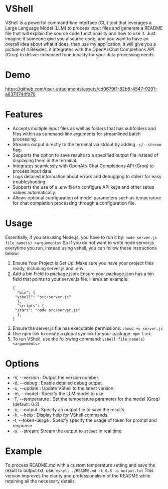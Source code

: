 # VShell

VShell is a powerful command-line interface (CLI) tool that leverages a Large Language Model (LLM) to process input files and generate a README file that will explain the source code functionaility and how to use it. Just imagine if someone give you a source code, and you want to have an overall idea about what it does, then use my application, it will give you a picture of it.Besides, it integrates with the OpenAI Chat Completions API (Groq) to deliver enhanced functionality for your data processing needs.

# Demo

https://github.com/user-attachments/assets/cd0679f1-82b6-4547-9291-a6374744fd70

# Features

- Accepts multiple input files as well as folders that has subfolders and files within as command-line arguments for streamlined batch processing.
- Streams output directly to the terminal via stdout by adding `-s/--stream` flag.
- Supports the option to save results to a specified output file instead of displaying them in the terminal.
- Integrates seamlessly with OpenAI’s Chat Completions API (Groq) to process input data.
- Logs detailed information about errors and debugging to stderr for easy troubleshooting.
- Supports the use of a .env file to configure API keys and other setup values automatically.
- Allows optional configuration of model parameters such as temperature for chat completion processing through a configuration file.

# Usage

Essentially, if you are using Node.js, you have to run it by:
`node server.js file_name(s) <arguements>`
So if you do not want to write node server.js everytime you run, instead using vshell, you can follow these instructions below:

1. Ensure Your Project is Set Up: Make sure you have your project files ready, including server.js and .env.
2. Add a bin Field to package.json: Ensure your package.json has a bin field that points to your server.js file. Here’s an example:
   ```
   {
     "bin": {
    "vshell": "src/server.js"
     },
     "scripts": {
    "start": "node src/server.js"
     },
   }
   ```
3. Ensure the server.js file has executable permissions:
   `chmod +x server.js`
4. Use npm link to create a global symlink for your package:
   `npm link`
5. To run VShell, use the following command:
   `vshell file_name(s) <arguements>`

# Options

- -V, --version : Output the version number.
- -d, --debug : Enable detailed debug output.
- -u, --update : Update VShell to the latest version.
- -m, --model <model> : Specify the LLM model to use.
- -T, --temperature <number> : Set the temperature parameter for the model (Groq) (default: 0.2).
- -o, --output <file> : Specify an output file to save the results.
- -h, --help : Display help for VShell commands.
- -t, --token-usage : Speicfy specify the usage of token for prompt and response
- -s, --stream: Stream the output to `stdout` in real time

# Example

To process README.md with a custom temperature setting and save the result to output.txt, use:
`vshell ./README.md -t 0.5 -o output.txt`
This version improves the clarity and professionalism of the README while retaining all the necessary details.
